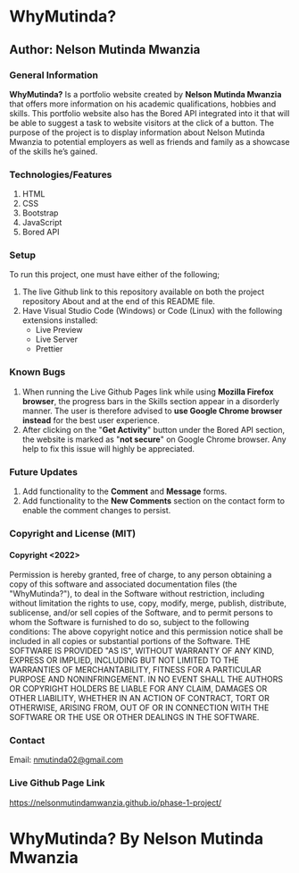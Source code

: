 # WhyMutinda? 
## Author: Nelson Mutinda Mwanzia
### General Information
**WhyMutinda?** Is a portfolio website created by __Nelson Mutinda Mwanzia__ that offers more information on his academic qualifications, hobbies and skills. This portfolio website also has the Bored API integrated into it that will be able to suggest a task to website visitors at the click of a button. The purpose of the project is to display information about Nelson Mutinda Mwanzia to potential employers as well as friends and family as a showcase of the skills he’s gained.
### Technologies/Features 
1. HTML
2. CSS 
3. Bootstrap
4. JavaScript
5. Bored API
### Setup
To run this project, one must have either of the following;
1. The live Github link to this repository available on both the project repository About and at the end of this README file.
2. Have Visual Studio Code (Windows) or Code (Linux) with the following extensions installed:
     * Live Preview
     * Live Server
     * Prettier
### Known Bugs
1. When running the Live Github Pages link while using **Mozilla Firefox browser**, the progress bars in the Skills section appear in a disorderly manner. The user is therefore advised to **use Google Chrome browser instead** for the best user experience.
2. After clicking on the "**Get Activity**" button under the Bored API section, the website is marked as "**not secure**" on Google Chrome browser. Any help to fix this issue will highly be appreciated.
### Future Updates
1. Add functionality to the **Comment** and **Message** forms.
2. Add functionality to the **New Comments** section on the contact form to enable the comment changes to persist.
### Copyright and License (MIT)
#### Copyright <2022>
Permission is hereby granted, free of charge, to any person obtaining a copy of this software and associated documentation files (the "WhyMutinda?"), to deal in the Software without restriction, including without limitation the rights to use, copy, modify, merge, publish, distribute, sublicense, and/or sell copies of the Software, and to permit persons to whom the Software is furnished to do so, subject to the following conditions:
The above copyright notice and this permission notice shall be included in all copies or substantial portions of the Software.
THE SOFTWARE IS PROVIDED "AS IS", WITHOUT WARRANTY OF ANY KIND, EXPRESS OR IMPLIED, INCLUDING BUT NOT LIMITED TO THE WARRANTIES OF MERCHANTABILITY, FITNESS FOR A PARTICULAR PURPOSE AND NONINFRINGEMENT. IN NO EVENT SHALL THE AUTHORS OR COPYRIGHT HOLDERS BE LIABLE FOR ANY CLAIM, DAMAGES OR OTHER LIABILITY, WHETHER IN AN ACTION OF CONTRACT, TORT OR OTHERWISE, ARISING FROM, OUT OF OR IN CONNECTION WITH THE SOFTWARE OR THE USE OR OTHER DEALINGS IN THE SOFTWARE.
### Contact
Email: nmutinda02@gmail.com
### Live Github Page Link
https://nelsonmutindamwanzia.github.io/phase-1-project/
# WhyMutinda? By Nelson Mutinda Mwanzia
